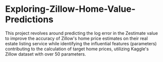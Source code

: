 # Exploring-Zillow-Home-Value-Predictions
This project revolves around predicting the log error in the Zestimate value to improve the accuracy of Zillow's home price estimates on their real estate listing service while identifying the influential features (parameters) contributing to the calculation of target home prices, utilizing Kaggle's Zillow dataset with over 50 parameters.
